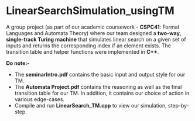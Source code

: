 # LinearSearchSimulation_usingTM
 A group project (as part of our academic coursework - **CSPC41**: Formal Languages and Automata Theory) where our team designed a **two-way, single-track Turing machine** that simulates linear search on a given set of inputs and returns the corresponding index if an element exists. 
The transition table and helper functions were implemented in **C++**. 

**Do note:-**
* The **seminarIntro.pdf** contains the basic input and output style for our TM.
* The **Automata Project.pdf** contains the reasoning as well as the final transition table for our TM. In addition, it contains our choice of action in various edge-cases.
* Compile and run **LinearSearch_TM.cpp** to view our simulation, step-by-step.




